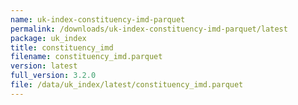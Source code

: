 ```yaml
---
name: uk-index-constituency-imd-parquet
permalink: /downloads/uk-index-constituency-imd-parquet/latest
package: uk_index
title: constituency_imd
filename: constituency_imd.parquet
version: latest
full_version: 3.2.0
file: /data/uk_index/latest/constituency_imd.parquet
---
```

